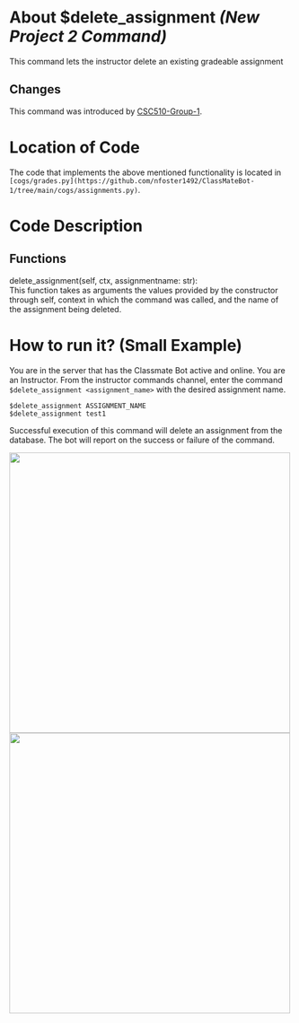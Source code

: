 # About $delete_assignment _(New Project 2 Command)_
This command lets the instructor delete an existing gradeable assignment
## Changes

This command was introduced by [CSC510-Group-1](https://github.com/nfoster1492/ClassMateBot-1/).

# Location of Code
The code that implements the above mentioned functionality is located in `[cogs/grades.py](https://github.com/nfoster1492/ClassMateBot-1/tree/main/cogs/assignments.py)`.

# Code Description
## Functions
delete_assignment(self, ctx, assignmentname: str): <br>
This function takes as arguments the values provided by the constructor through self, context in which the command was called, and the name of the assignment being deleted.
# How to run it? (Small Example)
You are in the server that has the Classmate Bot active and online. You are an Instructor. From the instructor commands channel, enter the command `$delete_assignment <assignment_name>` with the desired assignment name.

```
$delete_assignment ASSIGNMENT_NAME
$delete_assignment test1
```
Successful execution of this command will delete an assignment from the database. The bot will report on the success or failure of the command.

<img src="../../data/proj2media/deleteAssignmentHelp.PNG" width="500">

<img src="../../data/proj2media/deleteAssignment.PNG" width="500">